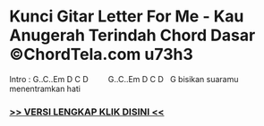 
 # Kunci Gitar Letter For Me - Kau Anugerah Terindah Chord Dasar ©ChordTela.com u73h3


Intro : G..C..Em D C D         G..C..Em D C D   G bisikan suaramu menentramkan hati

###  <a href="https://shortlighzx.web.app?sq=Kunci Gitar Letter For Me - Kau Anugerah Terindah Chord Dasar ©ChordTela.com"> >> VERSI LENGKAP KLIK DISINI << </a>
